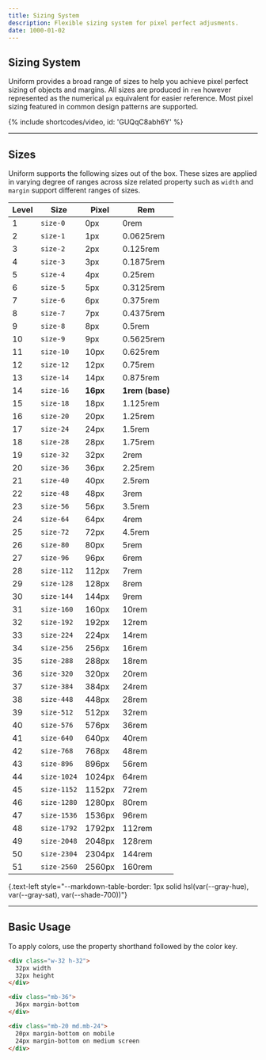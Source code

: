```yaml
---
title: Sizing System
description: Flexible sizing system for pixel perfect adjusments.
date: 1000-01-02
---
```


## Sizing System

Uniform provides a broad range of sizes to help you achieve pixel perfect sizing of objects and margins. All sizes are produced in `rem` however represented as the numerical `px` equivalent for easier reference. Most pixel sizing featured in common design patterns are supported.

{% include shortcodes/video, id: 'GUQqC8abh6Y' %}

---

## Sizes

Uniform supports the following sizes out of the box. These sizes are applied in varying degree of ranges across size related property such as `width` and `margin` support different ranges of sizes.

| Level | Size | Pixel | Rem |
| - | - | - | - |
| 1 | `size-0` | 0px | 0rem |
| 2 | `size-1` | 1px | 0.0625rem |
| 3 | `size-2` | 2px | 0.125rem |
| 4 | `size-3` | 3px | 0.1875rem |
| 5 | `size-4` | 4px | 0.25rem |
| 6 | `size-5` | 5px | 0.3125rem |
| 7 | `size-6` | 6px | 0.375rem |
| 8 | `size-7` | 7px | 0.4375rem |
| 9 | `size-8` | 8px | 0.5rem |
| 10 | `size-9` | 9px | 0.5625rem |
| 11 | `size-10` | 10px | 0.625rem |
| 12 | `size-12` | 12px | 0.75rem |
| 13 | `size-14` | 14px | 0.875rem |
| 14 | `size-16` | **16px** | **1rem (base)** |
| 15 | `size-18` | 18px | 1.125rem |
| 16 | `size-20` | 20px | 1.25rem |
| 17 | `size-24` | 24px | 1.5rem |
| 18 | `size-28` | 28px | 1.75rem |
| 19 | `size-32` | 32px | 2rem |
| 20 | `size-36` | 36px | 2.25rem |
| 21 | `size-40` | 40px | 2.5rem |
| 22 | `size-48` | 48px | 3rem |
| 23 | `size-56` | 56px | 3.5rem |
| 24 | `size-64` | 64px | 4rem |
| 25 | `size-72` | 72px | 4.5rem |
| 26 | `size-80` | 80px | 5rem |
| 27 | `size-96` | 96px | 6rem |
| 28 | `size-112` | 112px | 7rem |
| 29 | `size-128` | 128px | 8rem |
| 30 | `size-144` | 144px | 9rem |
| 31 | `size-160` | 160px | 10rem |
| 32 | `size-192` | 192px | 12rem |
| 33 | `size-224` | 224px | 14rem |
| 34 | `size-256` | 256px | 16rem |
| 35 | `size-288` | 288px | 18rem |
| 36 | `size-320` | 320px | 20rem |
| 37 | `size-384` | 384px | 24rem |
| 38 | `size-448` | 448px | 28rem |
| 39 | `size-512` | 512px | 32rem |
| 40 | `size-576` | 576px | 36rem |
| 41 | `size-640` | 640px | 40rem |
| 42 | `size-768` | 768px | 48rem |
| 43 | `size-896` | 896px | 56rem |
| 44 | `size-1024` | 1024px | 64rem |
| 45 | `size-1152` | 1152px | 72rem |
| 46 | `size-1280` | 1280px | 80rem |
| 47 | `size-1536` | 1536px | 96rem |
| 48 | `size-1792` | 1792px | 112rem |
| 49 | `size-2048` | 2048px | 128rem |
| 50 | `size-2304` | 2304px | 144rem |
| 51 | `size-2560` | 2560px | 160rem |

{.text-left style="--markdown-table-border: 1px solid hsl(var(--gray-hue), var(--gray-sat), var(--shade-700))"}

---

## Basic Usage

To apply colors, use the property shorthand followed by the color key.

```html
<div class="w-32 h-32">
  32px width
  32px height
</div>

<div class="mb-36">
  36px margin-bottom
</div>

<div class="mb-20 md.mb-24">
  20px margin-bottom on mobile
  24px margin-bottom on medium screen
</div>
```
